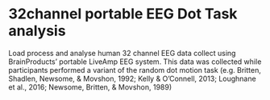 # 32channel portable EEG Dot Task analysis
Load process and analyse human 32 channel EEG data collect using BrainProducts’ portable LiveAmp EEG system. This data was collected while participants performed a variant of the random dot motion task (e.g. Britten, Shadlen, Newsome, & Movshon, 1992; Kelly & O’Connell, 2013; Loughnane et al., 2016; Newsome, Britten, & Movshon, 1989)
